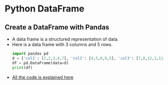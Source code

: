 # Python DataFrame

## Create a DataFrame with Pandas
- A data frame is a structured representation of data.
- Here is a data frame with 3 columns and 5 rows.
  ```python
  import pandas pd
  d = {'col1': [1,2,3,4,7], 'col2': [4,5,6,9,5], 'col3': [7,8,12,1,11]}
  df = pd.DataFrame(data=d)
  print(df)
  ```
- [All the code is explained here](data_frame.ipynb)

